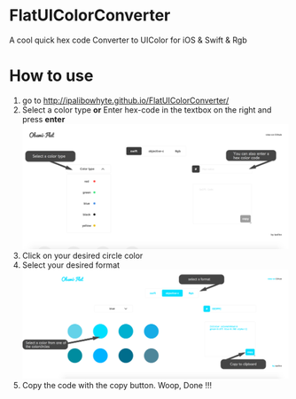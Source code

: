 FlatUIColorConverter
====================

 A cool quick hex code Converter to UIColor for iOS &amp; Swift &amp; Rgb

How to use
==========

1. go to http://ipalibowhyte.github.io/FlatUIColorConverter/
2. Select a color type **or** Enter hex-code in the textbox on the right and press **enter**
![alt tag](https://github.com/IpaliboWhyte/FlatUIColorConverter/blob/gh-pages/img/howto1.png)
3. Click on your desired circle color 
4. Select your desired format
![alt tag](https://github.com/IpaliboWhyte/FlatUIColorConverter/blob/gh-pages/img/howto3.png)
5. Copy the code with the copy button. Woop, Done !!!

